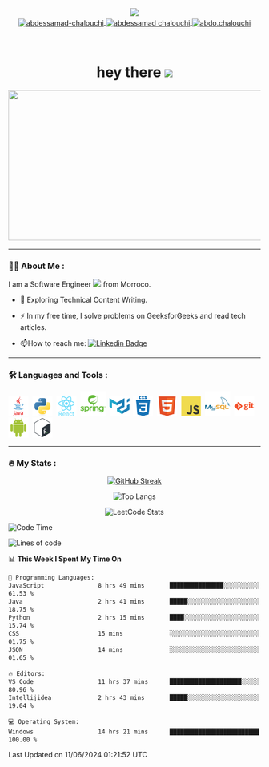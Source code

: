 <div id="header" align="center">
  <img src="https://media.giphy.com/media/M9gbBd9nbDrOTu1Mqx/giphy.gif" width="100"/>
  <div id="badges">
    <a href="https://www.linkedin.com/in/chalouchi/" target="blank">
      <img align="center" src="https://raw.githubusercontent.com/rahuldkjain/github-profile-readme-generator/master/src/images/icons/Social/linked-in-alt.svg" alt="abdessamad-chalouchi" height="30" width="40" />
    </a>
    <a href="https://fb.com/profile.php?id=100085176870158" target="blank">
      <img align="center" src="https://raw.githubusercontent.com/rahuldkjain/github-profile-readme-generator/master/src/images/icons/Social/facebook.svg" alt="abdessamad chalouchi" height="30" width="40" />
    </a>
    <a href="https://instagram.com/abdo.chalouchi" target="blank">
      <img align="center" src="https://raw.githubusercontent.com/rahuldkjain/github-profile-readme-generator/master/src/images/icons/Social/instagram.svg" alt="abdo.chalouchi" height="30" width="40" />
    </a>
  </div>
  <br>
  <img src="https://komarev.com/ghpvc/?username=abdessamad-chalouchi&style=flat-square&color=blue" alt=""/>
  <h1>
    hey there
    <img src="https://media.giphy.com/media/hvRJCLFzcasrR4ia7z/giphy.gif" width="30px"/>
  </h1>
</div>
<div align="center">
  <img src="https://media.giphy.com/media/dWesBcTLavkZuG35MI/giphy.gif" width="600" height="300"/>
</div>
<hr>

### :woman_technologist: About Me :
I am a Software Engineer <img src="https://media.giphy.com/media/WUlplcMpOCEmTGBtBW/giphy.gif" width="30"> from Morroco.
<!-- :telescope: I’m working as a Software Engineer and contributing to frontend and backend for building web applications. --->
- :seedling: Exploring Technical Content Writing.

- :zap: In my free time, I solve problems on GeeksforGeeks and read tech articles.

- :mailbox:How to reach me: [![Linkedin Badge](https://img.shields.io/badge/-chalouchi-blue?style=flat&logo=Linkedin&logoColor=white)](https://www.linkedin.com/in/chalouchi/)

---

### :hammer_and_wrench: Languages and Tools :
<div>
  <img src="https://github.com/devicons/devicon/blob/master/icons/java/java-original-wordmark.svg" title="Java" alt="Java" width="40" height="40"/>&nbsp;
  <img src="https://github.com/devicons/devicon/blob/master/icons/python/python-original.svg" title="Python" alt" width="40" height="40"/>&nbsp;
  <img src="https://github.com/devicons/devicon/blob/master/icons/react/react-original-wordmark.svg" title="React" alt="React" width="40" height="40"/>&nbsp;
  <img src="https://github.com/devicons/devicon/blob/master/icons/spring/spring-original-wordmark.svg" title="Spring" alt="Spring" width="50" height="50"/>&nbsp;
  <img src="https://github.com/devicons/devicon/blob/master/icons/materialui/materialui-original.svg" title="Material UI" alt="Material UI" width="40" height="40"/>&nbsp;
  <img src="https://github.com/devicons/devicon/blob/master/icons/css3/css3-plain-wordmark.svg"  title="CSS3" alt="CSS" width="40" height="40"/>&nbsp;
  <img src="https://github.com/devicons/devicon/blob/master/icons/html5/html5-original.svg" title="HTML5" alt="HTML" width="40" height="40"/>&nbsp;
  <img src="https://github.com/devicons/devicon/blob/master/icons/javascript/javascript-original.svg" title="JavaScript" alt="JavaScript" width="40" height="40"/>&nbsp;
  <img src="https://github.com/devicons/devicon/blob/master/icons/mysql/mysql-original-wordmark.svg" title="MySQL"  alt="MySQL" width="50" height="50"/>&nbsp;
  <img src="https://github.com/devicons/devicon/blob/master/icons/git/git-plain-wordmark.svg" title="Git" **alt="Git" width="40" height="40"/>
  <img src="https://github.com/devicons/devicon/blob/master/icons/android/android-plain.svg" title="Android" alt="Android" width="40" height="40"/>&nbsp;
  <img src="https://github.com/devicons/devicon/blob/master/icons/bash/bash-original.svg" title="Bash" alt="Bash" width="40" height="40"/>&nbsp;
</div>


---

### :fire: My Stats :

<div align="center">
  
[![GitHub Streak](http://github-readme-streak-stats.herokuapp.com?user=abdessamad-chalouchi&theme=neon-dark&hide_border=true&border_radius=10)](https://git.io/streak-stats)

![Top Langs](https://github-readme-stats.vercel.app/api/top-langs/?username=abdessamad-chalouchi&layout=compact&theme=dark)
  
![LeetCode Stats](https://leetcode.card.workers.dev/abdessamad-chalouchi?theme=dark&font=baloo&extension=null)

</div>

<!--START_SECTION:waka-->
![Code Time](http://img.shields.io/badge/Code%20Time-652%20hrs%2048%20mins-blue)

![Lines of code](https://img.shields.io/badge/From%20Hello%20World%20I%27ve%20Written-1.3%20million%20lines%20of%20code-blue)

📊 **This Week I Spent My Time On** 

```text
💬 Programming Languages: 
JavaScript               8 hrs 49 mins       ███████████████░░░░░░░░░░   61.53 % 
Java                     2 hrs 41 mins       █████░░░░░░░░░░░░░░░░░░░░   18.75 % 
Python                   2 hrs 15 mins       ████░░░░░░░░░░░░░░░░░░░░░   15.74 % 
CSS                      15 mins             ░░░░░░░░░░░░░░░░░░░░░░░░░   01.75 % 
JSON                     14 mins             ░░░░░░░░░░░░░░░░░░░░░░░░░   01.65 % 

🔥 Editors: 
VS Code                  11 hrs 37 mins      ████████████████████░░░░░   80.96 % 
Intellijidea             2 hrs 43 mins       █████░░░░░░░░░░░░░░░░░░░░   19.04 % 

💻 Operating System: 
Windows                  14 hrs 21 mins      █████████████████████████   100.00 % 
```


 Last Updated on 11/06/2024 01:21:52 UTC
<!--END_SECTION:waka-->


